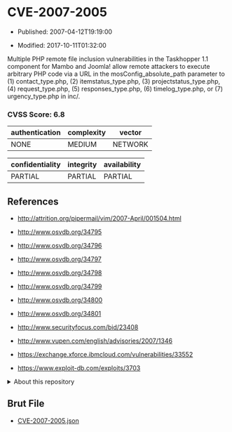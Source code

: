 # CVE-2007-2005

- Published: 2007-04-12T19:19:00

- Modified: 2017-10-11T01:32:00

Multiple PHP remote file inclusion vulnerabilities in the Taskhopper 1.1 component for Mambo and Joomla! allow remote attackers to execute arbitrary PHP code via a URL in the mosConfig_absolute_path parameter to (1) contact_type.php, (2) itemstatus_type.php, (3) projectstatus_type.php, (4) request_type.php, (5) responses_type.php, (6) timelog_type.php, or (7) urgency_type.php in inc/.

### CVSS Score: **6.8**

| authentication | complexity | vector |
| --- | --- | --- |
| NONE | MEDIUM | NETWORK |

| confidentiality | integrity | availability |
| --- | --- | --- |
| PARTIAL | PARTIAL | PARTIAL |

## References

* http://attrition.org/pipermail/vim/2007-April/001504.html

* http://www.osvdb.org/34795

* http://www.osvdb.org/34796

* http://www.osvdb.org/34797

* http://www.osvdb.org/34798

* http://www.osvdb.org/34799

* http://www.osvdb.org/34800

* http://www.osvdb.org/34801

* http://www.securityfocus.com/bid/23408

* http://www.vupen.com/english/advisories/2007/1346

* https://exchange.xforce.ibmcloud.com/vulnerabilities/33552

* https://www.exploit-db.com/exploits/3703

<details>
<summary>About this repository</summary> 

  This repository is part of the project [Live Hack CVE](https://github.com/Live-Hack-CVE). Main website can be found [www.live-hack.org](https://www.live-hack.org) 
  
  Made by [Sn0wAlice](https://github.com/Sn0wAlice) for the people that care about security and need to have a feed of the latest CVEs. Hope you enjoy it, don't forget to star the repo and follow me on [Twitter](https://twitter.com/Sn0wAlice) and [Github](https://github.com/Sn0wAlice). And that is my [personnal website](https://www.alice-snow.me/)

  - [Home Page](https://github.com/Live-Hack-CVE)
  - [Framework](https://github.com/Live-Hack-CVE/cve-framework)
  - [CVE database](https://github.com/Live-Hack-CVE/full_database)
  - [Changelog](https://github.com/Live-Hack-CVE/Changelog)
</details>

## Brut File

* [CVE-2007-2005.json](https://raw.githubusercontent.com/Live-Hack-CVE/full_database/main/cves/2007/CVE-2007-2005.json)


